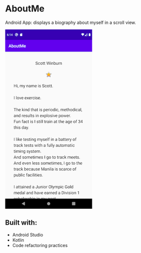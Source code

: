 # AboutMe
Android App: displays a biography about myself in a scroll view.

![app_screenshot](https://github.com/Power186/AboutMe/blob/master/Screenshot_1593080068.png)

## Built with:
* Android Studio
* Kotlin
* Code refactoring practices


